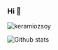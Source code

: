 ### Hi 👋

<p align="left"> <img src="https://komarev.com/ghpvc/?username=keramiozsoy" alt="keramiozsoy" /> </p>

![Github stats](https://github-readme-stats.vercel.app/api?username=keramiozsoy&show_icons=true)

<!--
**keramiozsoy/keramiozsoy** is a ✨ _special_ ✨ repository because its `README.md` (this file) appears on your GitHub profile.

Here are some ideas to get you started:

- 🔭 I’m currently working on ...
- 🌱 I’m currently learning ...
- 👯 I’m looking to collaborate on ...
- 🤔 I’m looking for help with ...
- 💬 Ask me about ...
- 📫 How to reach me: ...
- 😄 Pronouns: ...
- ⚡ Fun fact: ...
-->
